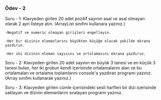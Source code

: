 ### Ödev - 2
Soru - 1: Klavyeden girilen 20 adet pozitif sayının asal ve asal olmayan olarak 2 ayrı listeye atın. (ArrayList sınıfını kullanara yazınız.)

    -Negatif ve numeric olmayan girişleri engelleyin.
  
    -Her bir dizinin elemanlarını büyükten küçüğe olacak şekilde ekrana yazdırın.
  
    -Her iki dizinin eleman sayısını ve ortalamasını ekrana yazdırın.

Soru - 2: Klavyeden girilen 20 adet sayının en büyük 3 tanesi ve en küçük 3 tanesi bulan, her iki grubun kendi içerisinde ortalamalarını alan ve bu ortalamaları ve ortalama toplamlarını console'a yazdıran programı yazınız. (Array sınıfını kullanarak yazınız.)

Soru - 3:
Klavyeden girilen cümle içerisindeki sesli harfleri bir dizi içerisinde saklayan ve dizinin elemanlarını sıralayan programı yazınız.
